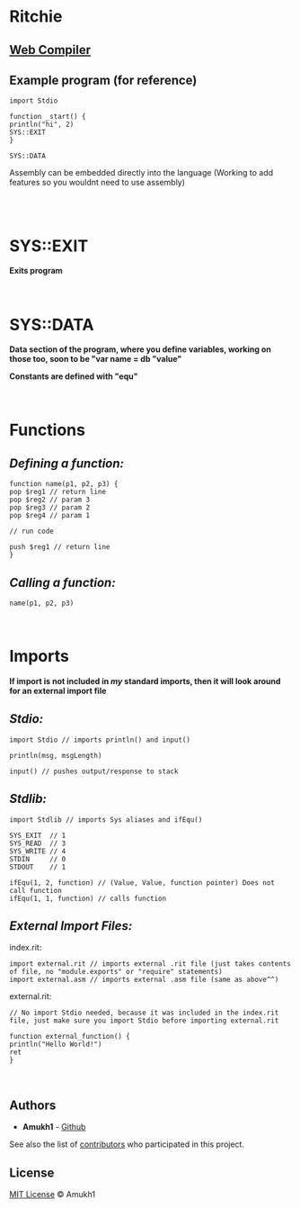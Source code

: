 # Ritchie

## [Web Compiler](https://www.jdoodle.com/compile-assembler-nasm-online/)

## Example program (for reference)
```
import Stdio

function _start() {
println("hi", 2)
SYS::EXIT
}

SYS::DATA
```
Assembly can be embedded directly into the language (Working to add features so you wouldnt need to use assembly)

<br>
<br>

# SYS::EXIT
**Exits program**

<br>

# SYS::DATA
**Data section of the program, where you define variables, working on those too, soon to be "var name = db "value"**

**Constants are defined with "equ"**

<br>

# Functions

## *Defining a function:*
```
function name(p1, p2, p3) {
pop $reg1 // return line
pop $reg2 // param 3
pop $reg3 // param 2
pop $reg4 // param 1

// run code

push $reg1 // return line
}
```

## *Calling a function:*
```
name(p1, p2, p3)
```

<br>

# Imports
**If import is not included in *my* standard imports, then it will look around for an external import file**

## *Stdio:*
```
import Stdio // imports println() and input()

println(msg, msgLength)

input() // pushes output/response to stack
```

## *Stdlib:*
```
import Stdlib // imports Sys aliases and ifEqu()

SYS_EXIT  // 1
SYS_READ  // 3
SYS_WRITE // 4
STDIN     // 0
STDOUT    // 1

ifEqu(1, 2, function) // (Value, Value, function pointer) Does not call function
ifEqu(1, 1, function) // calls function
```
## *External Import Files:*

index.rit:
```
import external.rit // imports external .rit file (just takes contents of file, no "module.exports" or "require" statements)
import external.asm // imports external .asm file (same as above^^)
```

external.rit:
```
// No import Stdio needed, because it was included in the index.rit file, just make sure you import Stdio before importing external.rit

function external_function() {
println("Hello World!")
ret
}
```

<br>

## Authors

* **Amukh1** - [Github](https://github.com/amukh1)

See also the list of [contributors](https://github.com/amukh1/Ritchie/contributors) who participated in this project.

## License

[MIT License](https://mit-license.org/2022) © Amukh1
